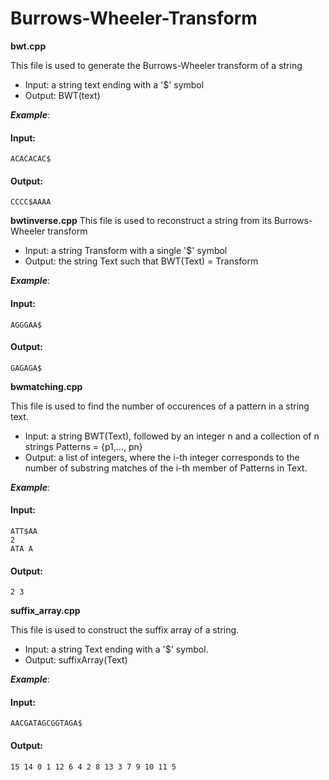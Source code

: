 # Burrows-Wheeler-Transform

**bwt.cpp**

This file is used to generate the Burrows-Wheeler transform of a string

* Input: a string text ending with a '$' symbol
* Output: BWT(text)


<em>**Example**</em>:

#### Input:
``` 
ACACACAC$
```
#### Output:
```
CCCC$AAAA
```

**bwtinverse.cpp**
This file is used to reconstruct a string from its Burrows-Wheeler transform

* Input: a string Transform with a single '$' symbol
* Output: the string Text such that BWT(Text) = Transform
 
<em>**Example**</em>:

#### Input:
``` 
AGGGAA$
```
#### Output:
```
GAGAGA$
```

**bwmatching.cpp**

This file is used to find the number of occurences of a pattern in a string text.

* Input: a string BWT(Text), followed by an integer n and a collection of n strings Patterns = {p1,..., pn}
* Output: a list of integers, where the i-th integer corresponds to the number of substring matches of the i-th member of Patterns in Text.

<em>**Example**</em>:

#### Input:
``` 
ATT$AA
2
ATA A
```
#### Output:
```
2 3
```

**suffix_array.cpp**

This file is used to construct the suffix array of a string.

* Input: a string Text ending with a '$' symbol.
* Output: suffixArray(Text)

<em>**Example**</em>:

#### Input:
``` 
AACGATAGCGGTAGA$
```
#### Output:
```
15 14 0 1 12 6 4 2 8 13 3 7 9 10 11 5
```
